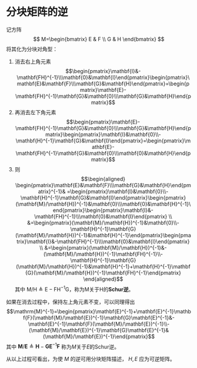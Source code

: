 # 分块矩阵的逆

记方阵
$$ M=\begin{bmatrix}
E & F \\
G & H
\end{bmatrix} $$
将其化为分块对角型：
1. 消去右上角元素
$$\begin{pmatrix}\mathbf{I}&-\mathbf{FH}^{-1}\\\mathbf{0}&\mathbf{I}\end{pmatrix}\begin{pmatrix}\mathbf{E}&\mathbf{F}\\\mathbf{G}&\mathbf{H}\end{pmatrix}=\begin{pmatrix}\mathbf{E}-\mathbf{FH}^{-1}\mathbf{G}&\mathbf{0}\\\mathbf{G}&\mathbf{H}\end{pmatrix}$$
2. 再消去左下角元素
$$\begin{pmatrix}\mathbf{E}-\mathbf{FH}^{-1}\mathbf{G}&\mathbf{0}\\\mathbf{G}&\mathbf{H}\end{pmatrix}\begin{pmatrix}\mathbf{I}&\mathbf{0}\\-\mathbf{H}^{-1}\mathbf{G}&\mathbf{I}\end{pmatrix}=\begin{pmatrix}\mathbf{E}-\mathbf{FH}^{-1}\mathbf{G}&\mathbf{0}\\\mathbf{0}&\mathbf{H}\end{pmatrix}$$
3. 则
$$\begin{aligned}
\begin{pmatrix}\mathbf{E}&\mathbf{F}\\\mathbf{G}&\mathbf{H}\end{pmatrix}^{-1}& =\begin{pmatrix}\mathbf{I}&\mathbf{0}\\-\mathbf{H}^{-1}\mathbf{G}&\mathbf{I}\end{pmatrix}\begin{pmatrix}(\mathbf{M}/\mathbf{H})^{-1}&\mathbf{0}\\\mathbf{0}&\mathbf{H}^{-1}\end{pmatrix}\begin{pmatrix}\mathbf{I}&-\mathbf{FH}^{-1}\\\mathbf{0}&\mathbf{I}\end{pmatrix} \\
&=\begin{pmatrix}(\mathbf{M}/\mathbf{H})^{-1}&\mathbf{0}\\-\mathbf{H}^{-1}\mathbf{G}(\mathbf{M}/\mathbf{H})^{-1}&\mathbf{H}^{-1}\end{pmatrix}\begin{pmatrix}\mathbf{I}&-\mathbf{FH}^{-1}\\\mathbf{0}&\mathbf{I}\end{pmatrix} \\
&=\begin{pmatrix}(\mathbf{M}/\mathbf{H})^{-1}&-(\mathbf{M}/\mathbf{H})^{-1}\mathbf{FH}^{-1}\\-\mathbf{H}^{-1}\mathbf{G}(\mathbf{M}/\mathbf{H})^{-1}&\mathbf{H}^{-1}+\mathbf{H}^{-1}\mathbf{G}(\mathbf{M}/\mathbf{H})^{-1}\mathbf{FH}^{-1}\end{pmatrix}
\end{aligned}$$
其中 $\mathrm{M/H\triangleq E-FH^{-1}G}$，称为M关于H的**Schur逆**。

如果在消去过程中，保持左上角元素不变，可以同理得出
$$\mathrm{M}^{-1}=\begin{pmatrix}\mathbf{E}^{-1}+\mathbf{E}^{-1}\mathbf{F}(\mathbf{M}/\mathbf{E})^{-1}\mathbf{G}\mathbf{E}^{-1}&-\mathbf{E}^{-1}\mathbf{F}(\mathbf{M}/\mathbf{E})^{-1}\\-(\mathbf{M}/\mathbf{E})^{-1}\mathbf{G}\mathbf{E}^{-1}&(\mathbf{M}/\mathbf{E})^{-1}\end{pmatrix}$$ 其中 $\mathbf{M}/\mathbf{E}\triangleq\mathbf{H}-\mathbf{G}\mathbf{E}^{-1}\mathbf{F}$ 称为$M$关于$E$的Schur逆。

从以上过程可看出，为使 $M$ 的逆可用分块矩阵描述， $H,E$ 应为可逆矩阵。